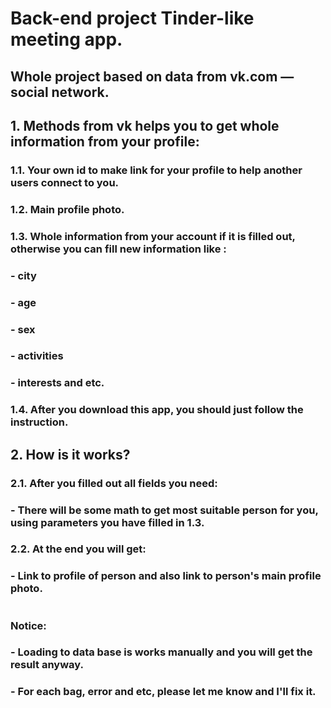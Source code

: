 #  Back-end project Tinder-like meeting app.
## Whole project based on data from vk.com — social network.
## 1. Methods from vk helps you to get whole information from your profile:
###     1.1. Your own id to make link for your profile to help another users connect to you.
###     1.2. Main profile photo.
###     1.3. Whole information from your account if it is filled out, otherwise you can fill new information like : 
###          - city
###          - age
###          - sex
###          - activities
###          - interests and etc.
###     1.4. After you download this app, you should just follow the instruction.

##      2. How is it works?

###     2.1. After you filled out all fields you need:
###          - There will be some math to get most suitable person for you, using parameters you have filled in 1.3.
###     **2.2. At the end you will get:**
###          - Link to profile of person and also link to person's main profile photo.
#
###     **Notice:**
###         - Loading to data base is works manually and you will get the result anyway.
###         - For each bag, error and etc, please let me know and I'll fix it.